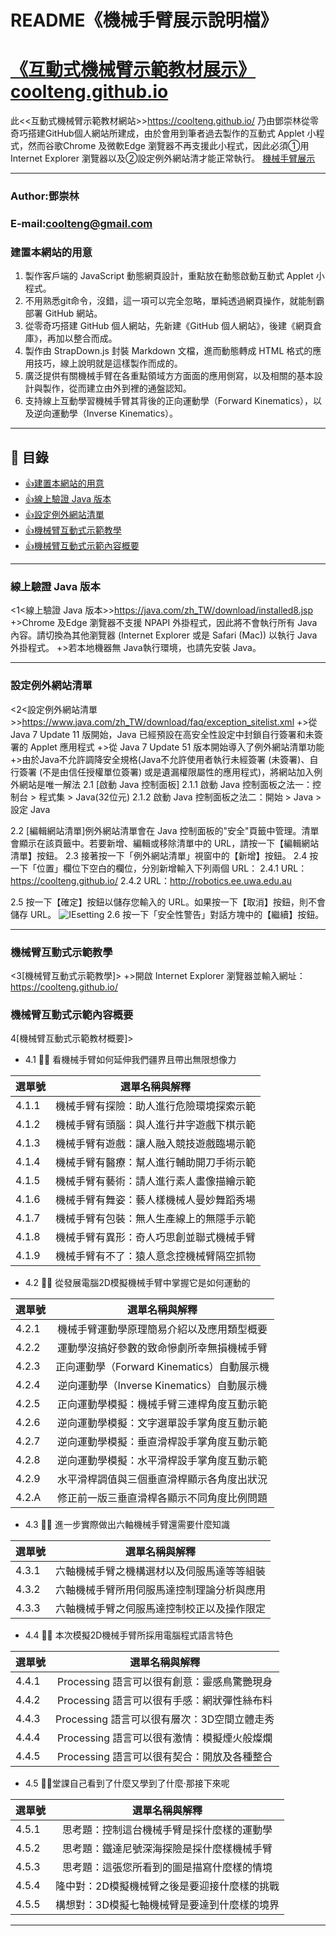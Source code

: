 README《機械手臂展示說明檔》
====
# [《互動式機械臂示範教材展示》](https://coolteng.github.io/)[coolteng.github.io](https://coolteng.github.io/)

此<<互動式機械臂示範教材網站>>https://coolteng.github.io/ 乃由鄧崇林從零奇巧搭建GitHub個人網站所建成，由於會用到筆者過去製作的互動式 Applet 小程式，然而谷歌Chrome 及微軟Edge 瀏覽器不再支援此小程式，因此必須①用 Internet Explorer 瀏覽器以及②設定例外網站清才能正常執行。
[機械手臂展示](https://coolteng.github.io/)
****
### Author:鄧崇林
### E-mail:coolteng@gmail.com
### 建置本網站的用意
1. 製作客戶端的 JavaScript 動態網頁設計，重點放在動態啟動互動式 Applet 小程式。
2. 不用熟悉git命令，沒錯，這一項可以完全忽略，單純透過網頁操作，就能制霸部署 GitHub 網站。
3. 從零奇巧搭建 GitHub 個人網站，先新建《GitHub 個人網站》，後建《網頁倉庫》，再加以整合而成。
4. 製作由 StrapDown.js 封裝 Markdown 文檔，進而動態轉成 HTML 格式的應用技巧，線上說明就是這樣製作而成的。
5. 廣泛提供有關機械手臂在各重點領域方方面面的應用側寫，以及相關的基本設計與製作，從而建立由外到裡的通盤認知。
6. 支持線上互動學習機械手臂其背後的正向運動學（Forward Kinematics），以及逆向運動學（Inverse Kinematics）。
****
## 🏁 目錄
* [👍建置本網站的用意](#建置本網站的用意)
* [👍線上驗證 Java 版本](#clteng)
* [👍設定例外網站清單](#設定例外網站清單)
* [👍機械臂互動式示範教學](#機械臂互動式示範教學)
* [👍機械臂互動式示範內容概要](#機械臂互動式示範內容概要)
------


<h3 id="clteng">線上驗證 Java 版本</h3> 

<1<線上驗證 Java 版本>>https://java.com/zh_TW/download/installed8.jsp
+>Chrome 及Edge 瀏覽器不支援 NPAPI 外掛程式，因此將不會執行所有 Java 內容。請切換為其他瀏覽器 (Internet Explorer 或是 Safari (Mac)) 以執行 Java 外掛程式。
+>若本地機器無 Java執行環境，也請先安裝 Java。

------
### 設定例外網站清單
<2<設定例外網站清單>>https://www.java.com/zh_TW/download/faq/exception_sitelist.xml
+>從 Java 7 Update 11 版開始，Java 已經預設在高安全性設定中封鎖自行簽署和未簽署的 Applet 應用程式
+>從 Java 7 Update 51 版本開始導入了例外網站清單功能
+>由於Java不允許調降安全規格(Java不允許使用者執行未經簽署 (未簽署)、自行簽署 (不是由信任授權單位簽署) 或是遺漏權限屬性的應用程式)，將網站加入例外網站是唯一解法
2.1 [啟動 Java 控制面板]
2.1.1 啟動 Java 控制面板之法一：控制台 > 程式集 > Java(32位元)
2.1.2 啟動 Java 控制面板之法二：開始 > Java > 設定 Java

2.2 [編輯網站清單]例外網站清單會在 Java 控制面板的"安全"頁籤中管理。清單會顯示在該頁籤中。若要新增、編輯或移除清單中的 URL，請按一下【編輯網站清單】按鈕。
2.3 接著按一下「例外網站清單」視窗中的【新增】按鈕。
2.4 按一下「位置」欄位下空白的欄位，分別新增輸入下列兩個 URL：
2.4.1 URL：https://coolteng.github.io/
2.4.2 URL：http://robotics.ee.uwa.edu.au

2.5 按一下【確定】按鈕以儲存您輸入的 URL。如果按一下【取消】按鈕，則不會儲存 URL。
![IEsetting](https://coolteng.github.io/myPage/gif/JavaSafedUrlSetting.PNG "")
2.6 按一下「安全性警告」對話方塊中的【繼續】按鈕。

------
### 機械臂互動式示範教學
<3[機械臂互動式示範教學]>
+>開啟 Internet Explorer 瀏覽器並輸入網址：https://coolteng.github.io/


### 機械臂互動式示範內容概要

4[機械臂互動式示範教材概要]>
- 4.1 👍🏽 看機械手臂如何延伸我們疆界且帶出無限想像力

| 選單號 | 選單名稱與解釋  |
| ------------ |:---------------:|
| 4.1.1 | 機械手臂有探險：助人進行危險環境探索示範| 
| 4.1.2 | 機械手臂有頭腦：與人進行井字遊戲下棋示範| 
| 4.1.3 | 機械手臂有遊戲：讓人融入競技遊戲臨場示範| 
| 4.1.4 | 機械手臂有醫療：幫人進行輔助開刀手術示範| 
| 4.1.5 | 機械手臂有藝術：請人進行素人畫像描繪示範| 
| 4.1.6 | 機械手臂有舞姿：藝人樣機械人曼妙舞蹈秀場| 
| 4.1.7 | 機械手臂有包裝：無人生產線上的無隱手示範| 
| 4.1.8 | 機械手臂有異形：奇人巧思創並聯式機械手臂| 
| 4.1.9 | 機械手臂有不了：猿人意念控機械臂隔空抓物| 

- 4.2 👍🏽 從發展電腦2D模擬機械手臂中掌握它是如何運動的

| 選單號 |  選單名稱與解釋  |
| ------ |:---------------:|
| 4.2.1 | 機械手臂運動學原理簡易介紹以及應用類型概要| 
| 4.2.2 | 運動學沒搞好參數的致命慘劇所幸無損機械手臂| 
| 4.2.3 | 正向運動學（Forward Kinematics）自動展示機| 
| 4.2.4 | 逆向運動學（Inverse Kinematics）自動展示機| 
| 4.2.5 | 正向運動學模擬：機械手臂三連桿角度互動示範| 
| 4.2.6 | 逆向運動學模擬：文字選單設手掌角度互動示範| 
| 4.2.7 | 逆向運動學模擬：垂直滑桿設手掌角度互動示範| 
| 4.2.8 | 逆向運動學模擬：水平滑桿設手掌角度互動示範| 
| 4.2.9 | 水平滑桿調值與三個垂直滑桿顯示各角度出狀況| 
| 4.2.A | 修正前一版三垂直滑桿各顯示不同角度比例問題| 

- 4.3 👍🏽 進一步實際做出六軸機械手臂還需要什麼知識

| 選單號 |   選單名稱與解釋  |
| ------ | :---------------:|
| 4.3.1 | 六軸機械手臂之機構選材以及伺服馬達等等組裝| 
| 4.3.2 | 六軸機械手臂所用伺服馬達控制理論分析與應用| 
| 4.3.3 | 六軸機械手臂之伺服馬達控制校正以及操作限定| 

- 4.4 👍🏽 本次模擬2D機械手臂所採用電腦程式語言特色

| 選單號 |   選單名稱與解釋  |
| ------ | :---------------:|
| 4.4.1 | Processing 語言可以很有創意：靈感鳥驚艷現身| 
| 4.4.2 | Processing 語言可以很有手感：網狀彈性絲布料| 
| 4.4.3 | Processing 語言可以很有層次：3D空間立體走秀| 
| 4.4.4 | Processing 語言可以很有激情：模擬煙火般燦爛| 
| 4.4.5 | Processing 語言可以很有契合：開放及各種整合| 

- 4.5 👍🏽堂課自己看到了什麼又學到了什麼‧那接下來呢

| 選單號 | 選單名稱與解釋  |
| ------ |:---------------:|
| 4.5.1 | 思考題：控制這台機械手臂是採什麼樣的運動學| 
| 4.5.2 | 思考題：鐵達尼號深海探險是採什麼樣機械手臂| 
| 4.5.3 | 思考題：這張您所看到的圖是描寫什麼樣的情境| 
| 4.5.4 | 隆中對：2D模擬機械臂之後是要迎接什麼樣的挑戰| 
| 4.5.5 | 構想對：3D模擬七軸機械臂是要達到什麼樣的境界| 

----
